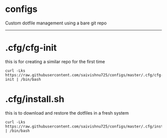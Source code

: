 # configs
Custom dotfile management using a bare git repo

----

# .cfg/cfg-init
this is for creating a similar repo for the first time
```
curl -Lks https://raw.githubusercontent.com/saivishnu725/configs/master/.cfg/cfg-init | /bin/bash
```

# .cfg/install.sh
this is to download and restore the dotfiles in a fresh system
```
curl -Lks https://raw.githubusercontent.com/saivishnu725/configs/master/.cfg/install.sh | /bin/bash
```
